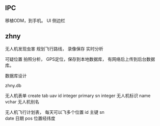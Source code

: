 ## IPC
移植ODM，到手机。
UI 侧边栏

## zhny
无人机发现虫害
规划飞行路线，
录像保存
实时分析

可疑位置 拍照分析， GPS定位，保存到本地数据库， 有网络后上传到后台数据库。

数据库设计

zhny.db

无人机表单
create tab uav 
id integer primary 
sn integer 无人机标识
name vchar 无人机别名

无人机飞行计划表， 每天可以飞多个位置
id 主键
sn  
date 日期
pos 位置经纬度




